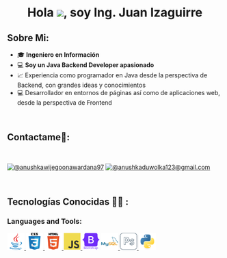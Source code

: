 <h1 align="center">Hola <img src="https://media.giphy.com/media/hvRJCLFzcasrR4ia7z/giphy.gif" width="35">, soy Ing. Juan Izaguirre</h1>

## Sobre Mi:

- 🎓 **Ingeniero en Información**
- 💻 **Soy un Java Backend Developer apasionado**
- 📈 Experiencia como programador en Java desde la perspectiva de Backend, con grandes ideas y conocimientos
- 💻 Desarrollador en entornos de páginas así como de aplicaciones web, desde la perspectiva de Frontend

<br>

## Contactame📲:

<br>

[![@anushkawijegoonawardana97](https://img.icons8.com/fluency/48/000000/linkedin.png "@juan-izaguirre-021290218")](www.linkedin.com/in/juan-izaguirre-021290218) [![@anushkaduwolka123@gmail.com](https://img.icons8.com/fluency/48/000000/apple-mail.png "@jpsip2001@gmail.com")](jpsip2001@gmail.com)

<br>

## Tecnologías Conocidas 🧑‍💻 :

<h3 align="left">Languages and Tools:</h3>
<p align="left"> <a href="https://getbootstrap.com" target="_blank" rel="noreferrer">
  <a href="https://www.java.com" target="_blank" rel="noreferrer"> 
    <img src="https://raw.githubusercontent.com/devicons/devicon/master/icons/java/java-original.svg" alt="java" width="40"
      height="40" /> </a>
     <a href="https://www.w3schools.com/css/" target="_blank" rel="noreferrer"> 
       <img src="https://raw.githubusercontent.com/devicons/devicon/master/icons/css3/css3-original-wordmark.svg" alt="css3"
      width="40" height="40" /> </a> 
  <a href="https://www.w3.org/html/" target="_blank" rel="noreferrer"> 
    <img src="https://raw.githubusercontent.com/devicons/devicon/master/icons/html5/html5-original-wordmark.svg"
      alt="html5" width="40" height="40" /> </a> 
  <a href="https://developer.mozilla.org/en-US/docs/Web/JavaScript" target="_blank" rel="noreferrer"> 
    <img src="https://raw.githubusercontent.com/devicons/devicon/master/icons/javascript/javascript-original.svg"
      alt="javascript" width="40" height="40" /> </a> 
  <img src="https://raw.githubusercontent.com/devicons/devicon/master/icons/bootstrap/bootstrap-plain-wordmark.svg"
      alt="bootstrap" width="40" height="40" /> 
  <a href="https://www.mysql.com/" target="_blank" rel="noreferrer"> 
    <img src="https://raw.githubusercontent.com/devicons/devicon/master/icons/mysql/mysql-original-wordmark.svg"
      alt="mysql" width="40" height="40" /> </a> 
  <a href="https://www.photoshop.com/en" target="_blank" rel="noreferrer"> 
    <img src="https://raw.githubusercontent.com/devicons/devicon/master/icons/photoshop/photoshop-line.svg" alt="photoshop"
      width="40" height="40" /> </a> 
  <a href="https://www.python.org" target="_blank" rel="noreferrer"> 
    <img src="https://raw.githubusercontent.com/devicons/devicon/master/icons/python/python-original.svg" alt="python"
      width="40" height="40" /> </a> 
</p>

